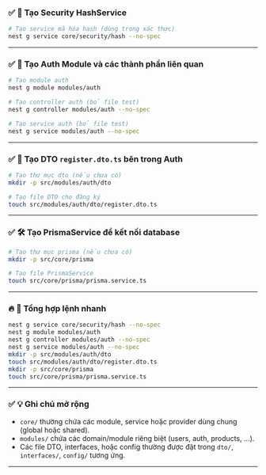 ### ✅ **🔐 Tạo Security HashService**

```bash
# Tạo service mã hóa hash (dùng trong xác thực)
nest g service core/security/hash --no-spec
```

---

### ✅ **🔑 Tạo Auth Module và các thành phần liên quan**

```bash
# Tạo module auth
nest g module modules/auth

# Tạo controller auth (bỏ file test)
nest g controller modules/auth --no-spec

# Tạo service auth (bỏ file test)
nest g service modules/auth --no-spec
```

---

### ✅ **🧾 Tạo DTO `register.dto.ts` bên trong Auth**

```bash
# Tạo thư mục dto (nếu chưa có)
mkdir -p src/modules/auth/dto

# Tạo file DTO cho đăng ký
touch src/modules/auth/dto/register.dto.ts
```

---

### ✅ **🛠️ Tạo PrismaService để kết nối database**

```bash
# Tạo thư mục prisma (nếu chưa có)
mkdir -p src/core/prisma

# Tạo file PrismaService
touch src/core/prisma/prisma.service.ts
```

---

### 🔥 **📌 Tổng hợp lệnh nhanh**

```bash
nest g service core/security/hash --no-spec
nest g module modules/auth
nest g controller modules/auth --no-spec
nest g service modules/auth --no-spec
mkdir -p src/modules/auth/dto
touch src/modules/auth/dto/register.dto.ts
mkdir -p src/core/prisma
touch src/core/prisma/prisma.service.ts
```

---

### ✅ **💡 Ghi chú mở rộng**

* `core/` thường chứa các module, service hoặc provider dùng chung (global hoặc shared).
* `modules/` chứa các domain/module riêng biệt (users, auth, products, ...).
* Các file DTO, interfaces, hoặc config thường được đặt trong `dto/`, `interfaces/`, `config/` tương ứng.

---
